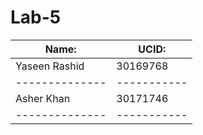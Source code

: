 # Lab-5

Name:         | UCID:
--------------|-----------
Yaseen Rashid | 30169768
--------------|-----------
Asher Khan    | 30171746
--------------|-----------
              